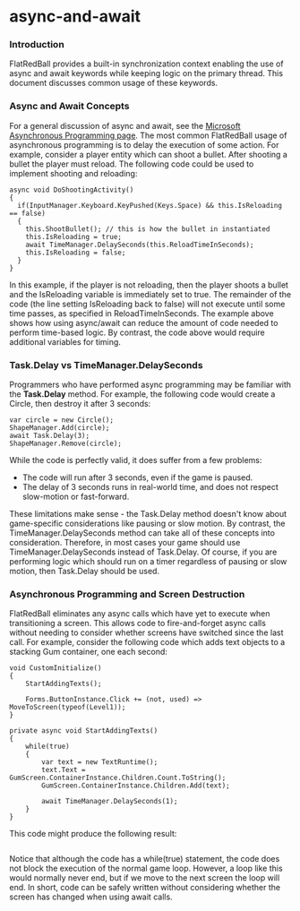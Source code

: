 # async-and-await

### Introduction

FlatRedBall provides a built-in synchronization context enabling the use of async and await keywords while keeping logic on the primary thread. This document discusses common usage of these keywords.

### Async and Await Concepts

For a general discussion of async and await, see the [Microsoft Asynchronous Programming page](https://docs.microsoft.com/en-us/dotnet/csharp/programming-guide/concepts/async/). The most common  FlatRedBall usage of asynchronous programming is to delay the execution of some action. For example, consider a player entity which can shoot a bullet. After shooting a bullet the player must reload. The following code could be used to implement shooting and reloading:

```
async void DoShootingActivity()
{
  if(InputManager.Keyboard.KeyPushed(Keys.Space) && this.IsReloading == false)
  {
    this.ShootBullet(); // this is how the bullet in instantiated
    this.IsReloading = true;
    await TimeManager.DelaySeconds(this.ReloadTimeInSeconds);
    this.IsReloading = false;
  }
}
```

In this example, if the player is not reloading, then the player shoots a bullet and the IsReloading variable is immediately set to true.  The remainder of the code (the line setting IsReloading back to false) will not execute until some time passes, as specified in ReloadTimeInSeconds. The example above shows how using async/await can reduce the amount of code needed to perform time-based logic. By contrast, the code above would require additional variables for timing.

### Task.Delay vs TimeManager.DelaySeconds

Programmers who have performed async programming may be familiar with the **Task.Delay** method. For example, the following code would create a Circle, then destroy it after 3 seconds:

```
var circle = new Circle();
ShapeManager.Add(circle);
await Task.Delay(3);
ShapeManager.Remove(circle);
```

While the code is perfectly valid, it does suffer from a few problems:

* The code will run after 3 seconds, even if the game is paused.
* The delay of 3 seconds runs in real-world time, and does not respect slow-motion or fast-forward.

These limitations make sense - the Task.Delay method doesn't know about game-specific considerations like pausing or slow motion. By contrast, the TimeManager.DelaySeconds method can take all of these concepts into consideration. Therefore, in most cases your game should use TimeManager.DelaySeconds instead of Task.Delay. Of course, if you are performing logic which should run on a timer regardless of pausing or slow motion, then Task.Delay should be used.

### Asynchronous Programming and Screen Destruction

FlatRedBall eliminates any async calls which have yet to execute when transitioning a screen. This allows code to fire-and-forget async calls without needing to consider whether screens have switched since the last call. For example, consider the following code which adds text objects to a stacking Gum container, one each second:

```
void CustomInitialize()
{
    StartAddingTexts();

    Forms.ButtonInstance.Click += (not, used) => MoveToScreen(typeof(Level1));
}

private async void StartAddingTexts()
{
    while(true)
    {
        var text = new TextRuntime();
        text.Text = GumScreen.ContainerInstance.Children.Count.ToString();
        GumScreen.ContainerInstance.Children.Add(text);

        await TimeManager.DelaySeconds(1);
    }
}
```

This code might produce the following result: 

<figure><img src="../../../media/2021-09-22\_18-20-58.gif" alt=""><figcaption></figcaption></figure>

 Notice that although the code has a while(true) statement, the code does not block the execution of the normal game loop. However, a loop like this would normally never end, but if we move to the next screen the loop will end. In short, code can be safely written without considering whether the screen has changed when using await calls.
